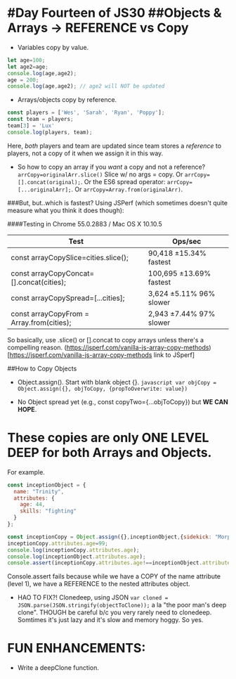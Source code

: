 #Day Fourteen of JS30
##Objects & Arrays -> REFERENCE vs Copy
====

* Variables copy by value.
```javascript
let age=100;
let age2=age;
console.log(age,age2);
age = 200;
console.log(age,age2); // age2 will NOT be updated
```

* Arrays/objects copy by reference.

```javascript
const players = ['Wes', 'Sarah', 'Ryan', 'Poppy'];
const team = players;
team[3] = 'Lux'
console.log(players, team);
```

Here, *both* players and team are updated since team stores a *reference* to players, not a copy of it when we assign it in this way.

* So how to copy an array if you *want* a copy and not a reference? `arrCopy=originalArr.slice()` Slice w/ no args = copy. Or `arrCopy=[].concat(original);`. Or the ES6 spread operator: `arrCopy=[...originalArr];`. Or `arrCopy=Array.from(originalArr)`.

###But, but..which is fastest? Using JSPerf (which sometimes doesn't quite measure what you think it does though):

####Testing in Chrome 55.0.2883 / Mac OS X 10.10.5

|Test|Ops/sec|
|---|---|
|const arrayCopySlice=cities.slice();|90,418 ±15.34% fastest  |
|const arrayCopyConcat=[].concat(cities);|100,695 ±13.69% fastest |
|const arrayCopySpread=[...cities];|3,624 ±5.11% 96% slower |
|const arrayCopyFrom = Array.from(cities);|2,943 ±7.44% 97% slower   |

So basically, use .slice() or [].concat to copy arrays unless there's a compelling reason.
(https://jsperf.com/vanilla-js-array-copy-methods)[https://jsperf.com/vanilla-js-array-copy-methods link to JSperf]

##How to Copy Objects

* Object.assign(). Start with blank object {}. `javascript var objCopy = Object.assign({}, objToCopy, {propToOverwrite: value})`

* No Object spread yet (e.g., const copyTwo={...objToCopy}) but **WE CAN HOPE**.

# These copies are only ONE LEVEL DEEP for both Arrays and Objects.

For example.
```javascript
const inceptionObject = {
  name: "Trinity",
  attributes: {
    age: 44,
    skills: "fighting"
  }
};

const inceptionCopy = Object.assign({},inceptionObject,{sidekick: "Morpheus"});
inceptionCopy.attributes.age=99;
console.log(inceptionCopy.attributes.age);
console.log(inceptionObject.attributes.age);
console.assert(inceptionCopy.attributes.age!==inceptionObject.attributes.age,'UH OH ONLY ONE LEVEL DEEP');
```

Console.assert fails because while we have a COPY of the name attribute (level 1), we have a REFERENCE to the nested attributes object.

* HAO TO FIX?! Clonedeep, using JSON `var cloned = JSON.parse(JSON.stringify(objectToClone));` a la "the poor man's deep clone". THOUGH be careful b/c you very rarely need to clonedeep. Somtimes it's just lazy and it's slow and memory hoggy. So yes.

# FUN ENHANCEMENTS:

* Write a deepClone function.

